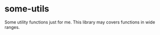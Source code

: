 some-utils
====

Some utility functions just for me.
This library may covers functions in wide ranges.
